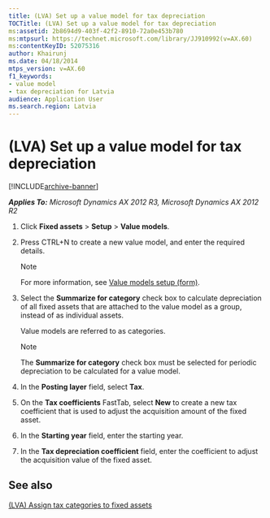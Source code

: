 ```yaml
---
title: (LVA) Set up a value model for tax depreciation
TOCTitle: (LVA) Set up a value model for tax depreciation
ms:assetid: 2b8694d9-403f-42f2-8910-72a0e453b780
ms:mtpsurl: https://technet.microsoft.com/library/JJ910992(v=AX.60)
ms:contentKeyID: 52075316
author: Khairunj
ms.date: 04/18/2014
mtps_version: v=AX.60
f1_keywords:
- value model
- tax depreciation for Latvia
audience: Application User
ms.search.region: Latvia
---
```


# (LVA) Set up a value model for tax depreciation 


[!INCLUDE[archive-banner](includes/archive-banner.md)]


_**Applies To:** Microsoft Dynamics AX 2012 R3, Microsoft Dynamics AX 2012 R2_

1.  Click **Fixed assets** \> **Setup** \> **Value models**.

2.  Press CTRL+N to create a new value model, and enter the required details.
    

    > [!NOTE]
    > <P>For more information, see <A href="https://technet.microsoft.com/library/aa582567(v=ax.60)">Value models setup (form)</A>.</P>



3.  Select the **Summarize for category** check box to calculate depreciation of all fixed assets that are attached to the value model as a group, instead of as individual assets.
    
    Value models are referred to as categories.
    

    > [!NOTE]
    > <P>The <STRONG>Summarize for category</STRONG> check box must be selected for periodic depreciation to be calculated for a value model.</P>



4.  In the **Posting layer** field, select **Tax**.

5.  On the **Tax coefficients** FastTab, select **New** to create a new tax coefficient that is used to adjust the acquisition amount of the fixed asset.

6.  In the **Starting year** field, enter the starting year.

7.  In the **Tax depreciation coefficient** field, enter the coefficient to adjust the acquisition value of the fixed asset.

## See also

[(LVA) Assign tax categories to fixed assets](lva-assign-tax-categories-to-fixed-assets.md)

  


